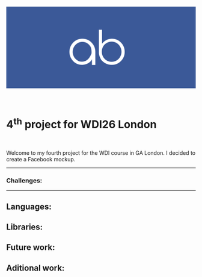 <p align="center">
  <a href="#">
    <img alt="Anabook" src="public/banner.png" width="800">
  </a>
</p>
<br>

# 4<sup>th</sup> project for WDI26 London

<br>
<p>Welcome to my fourth project for the WDI course in GA London. I decided to create a Facebook mockup.</p>

<p></p>

___
### Challenges:


---
## Languages:

## Libraries:

## Future work:

## Aditional work:
